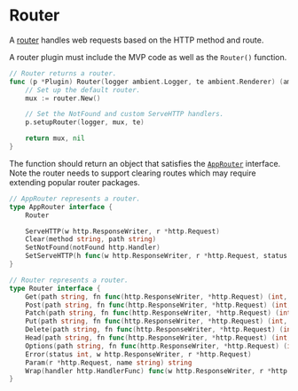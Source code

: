 # Router

A [router](https://github.com/ambientkit/plugin/blob/main/router/awayrouter/awayrouter.go) handles web requests based on the HTTP method and route.

A router plugin must include the MVP code as well as the `Router()` function.

```go
// Router returns a router.
func (p *Plugin) Router(logger ambient.Logger, te ambient.Renderer) (ambient.AppRouter, error) {
	// Set up the default router.
	mux := router.New()

	// Set the NotFound and custom ServeHTTP handlers.
	p.setupRouter(logger, mux, te)

	return mux, nil
}
```

The function should return an object that satisfies the [`AppRouter`](https://github.com/ambientkit/ambient/blob/main/ambient_router.go) interface. Note the router needs to support clearing routes which may require extending popular router packages.

```go
// AppRouter represents a router.
type AppRouter interface {
	Router

	ServeHTTP(w http.ResponseWriter, r *http.Request)
	Clear(method string, path string)
	SetNotFound(notFound http.Handler)
	SetServeHTTP(h func(w http.ResponseWriter, r *http.Request, status int, err error))
}

// Router represents a router.
type Router interface {
	Get(path string, fn func(http.ResponseWriter, *http.Request) (int, error))
	Post(path string, fn func(http.ResponseWriter, *http.Request) (int, error))
	Patch(path string, fn func(http.ResponseWriter, *http.Request) (int, error))
	Put(path string, fn func(http.ResponseWriter, *http.Request) (int, error))
	Delete(path string, fn func(http.ResponseWriter, *http.Request) (int, error))
	Head(path string, fn func(http.ResponseWriter, *http.Request) (int, error))
	Options(path string, fn func(http.ResponseWriter, *http.Request) (int, error))
	Error(status int, w http.ResponseWriter, r *http.Request)
	Param(r *http.Request, name string) string
	Wrap(handler http.HandlerFunc) func(w http.ResponseWriter, r *http.Request) (status int, err error)
}
```